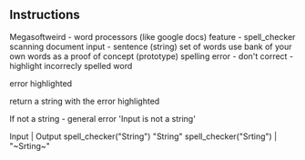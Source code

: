 ## Instructions

Megasoftweird - word processors (like google docs)
feature - spell_checker 
scanning document
input - sentence (string)
set of words
use bank of your own words as a proof of concept (prototype)
spelling error - don't correct - highlight incorrecly spelled word

 error highlighted

 return a string with the error highlighted

 If not a string - general error 'Input is not a string'

 Input                     |  Output
 spell_checker("String")       "String"
 spell_checker("Srting")    | "~Srting~"